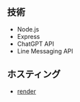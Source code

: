 ## 技術

- Node.js
- Express
- ChatGPT API
- Line Messaging API

## ホスティング

- [render](https://dashboard.render.com)
